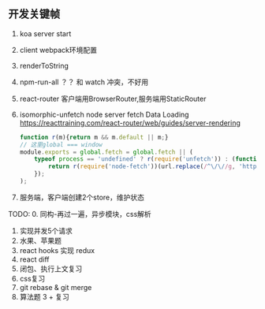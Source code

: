## 开发关键帧

1. koa server start
2. client webpack环境配置
3. renderToString
4. npm-run-all ？？ 和 watch 冲突，不好用
5. react-router 客户端用BrowserRouter,服务端用StaticRouter
6. isomorphic-unfetch node server fetch  Data Loading
    https://reacttraining.com/react-router/web/guides/server-rendering

    ```js
    function r(m){return m && m.default || m;}
    // 这里global === window
    module.exports = global.fetch = global.fetch || (
	    typeof process == 'undefined' ? r(require('unfetch')) : (function(url, opts) {
		    return r(require('node-fetch'))(url.replace(/^\/\//g, 'https://'), opts);
	    });
    );
    ```
7. 服务端，客户端创建2个store，维护状态


TODO: 
0. 同构-再过一遍，异步模块，css解析
1. 实现并发5个请求
2. 水果、苹果题
3. react hooks 实现 redux
4. react diff
5. 闭包、执行上文复习
6. css复习
7. git rebase & git merge
8. 算法题 3 + 复习